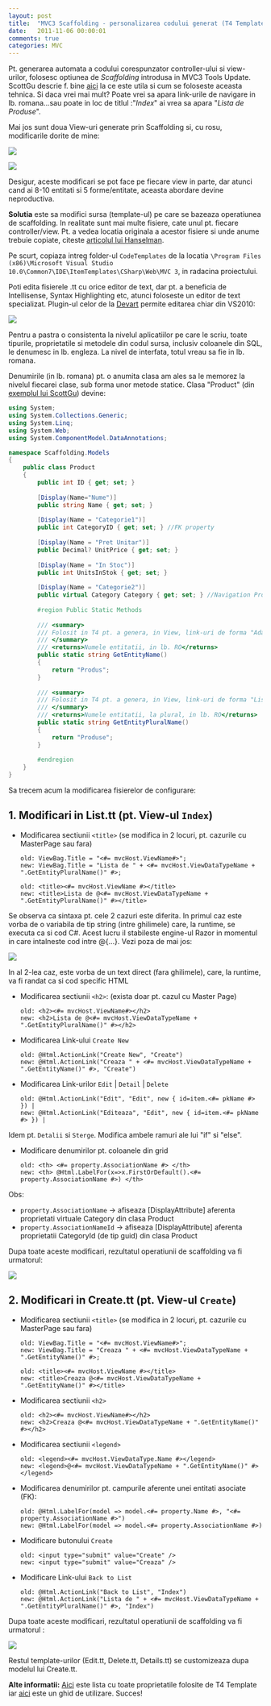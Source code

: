 ```yaml
---
layout: post
title:  "MVC3 Scaffolding - personalizarea codului generat (T4 Template)"
date:   2011-11-06 00:00:01
comments: true
categories: MVC
---
```


Pt. generarea automata a codului corespunzator controller-ului si view-urilor, folosesc optiunea de *Scaffolding*  introdusa in MVC3 Tools Update. ScottGu descrie f. bine [aici](http://weblogs.asp.net/scottgu/archive/2011/05/05/ef-code-first-and-data-scaffolding-with-the-asp-net-mvc-3-tools-update.aspx) la ce este utila si cum se foloseste aceasta tehnica. Si daca vrei mai mult? Poate vrei sa apara link-urile de navigare in lb. romana...sau poate in loc de titlul :"*Index*" ai vrea sa apara "*Lista de Produse*".


Mai jos sunt doua View-uri generate prin Scaffolding si, cu rosu, modificarile dorite de mine:

![](https://dl.dropboxusercontent.com/u/43065769/blog/images/2011/ScaffoldIndexView.png)

![](https://dl.dropboxusercontent.com/u/43065769/blog/images/2011/ScaffoldCreateView.png)

Desigur, aceste modificari se pot face pe fiecare view in parte, dar atunci cand ai 8-10 entitati si 5 forme/entitate, aceasta abordare devine neproductiva.

**Solutia** este sa modifici sursa (template-ul) pe care se bazeaza operatiunea de scaffolding. In realitate sunt mai multe fisiere, cate unul pt. fiecare controller/view. Pt. a vedea locatia originala a acestor fisiere si unde anume trebuie copiate, citeste [articolul lui Hanselman](http://www.hanselman.com/blog/ModifyingTheDefaultCodeGenerationscaffoldingTemplatesInASPNETMVC.aspx).

Pe scurt, copiaza intreg folder-ul `CodeTemplates` de la locatia `\Program Files (x86)\Microsoft Visual Studio 10.0\Common7\IDE\ItemTemplates\CSharp\Web\MVC 3`,  in radacina proiectului.

Poti edita fisierele .tt cu orice editor de text, dar pt. a beneficia de Intellisense, Syntax Highlighting etc, atunci foloseste un editor de text specializat. Plugin-ul celor de la [Devart](http://www.devart.com/t4-editor/) permite editarea chiar din VS2010:

![](https://dl.dropboxusercontent.com/u/43065769/blog/images/2011/T4Editor.png)

Pentru a pastra o consistenta la nivelul aplicatiilor pe care le scriu, toate tipurile, proprietatile si metodele din codul sursa, inclusiv coloanele din SQL, le denumesc in lb. engleza. La nivel de interfata, totul vreau sa fie in lb. romana.

Denumirile (in lb. romana) pt. o anumita clasa am ales sa le memorez la nivelul fiecarei clase, sub forma unor metode statice. Clasa "Product" (din [exemplul lui ScottGu](http://weblogs.asp.net/scottgu/archive/2011/05/05/ef-code-first-and-data-scaffolding-with-the-asp-net-mvc-3-tools-update.aspx)) devine:

```csharp
using System;
using System.Collections.Generic;
using System.Linq;
using System.Web;
using System.ComponentModel.DataAnnotations;

namespace Scaffolding.Models
{
	public class Product
	{
		public int ID { get; set; }
		
		[Display(Name="Nume")]
		public string Name { get; set; }
		
		[Display(Name = "Categorie1")]
		public int CategoryID { get; set; } //FK property
		
		[Display(Name = "Pret Unitar")]
		public Decimal? UnitPrice { get; set; }
		
		[Display(Name = "In Stoc")]
		public int UnitsInStok { get; set; }
		
		[Display(Name = "Categorie2")]
		public virtual Category Category { get; set; } //Navigation Property
		
		#region Public Static Methods
		
		/// <summary>
		/// Folosit in T4 pt. a genera, in View, link-uri de forma "Adauga [Name]"
		/// </summary>
		/// <returns>Numele entitatii, in lb. RO</returns>
		public static string GetEntityName()
		{
			return "Produs";
		}
		
		/// <summary>
		/// Folosit in T4 pt. a genera, in View, link-uri de forma "Lista de [PluralName]"
		/// </summary>
		/// <returns>Numele entitatii, la plural, in lb. RO</returns>
		public static string GetEntityPluralName()
		{
			return "Produse";
		}
		
		#endregion
	}
}
```

Sa trecem acum la modificarea fisierelor de configurare:

## 1. Modificari in List.tt (pt. View-ul `Index`) ##

- Modificarea sectiunii `<title>` (se modifica in 2 locuri, pt. cazurile cu MasterPage sau fara)

	```
	old: ViewBag.Title = "<#= mvcHost.ViewName#>";
	new: ViewBag.Title = "Lista de " + <#= mvcHost.ViewDataTypeName + ".GetEntityPluralName()" #>; 

	old: <title><#= mvcHost.ViewName #></title>
	new: <title>Lista de @<#= mvcHost.ViewDataTypeName + ".GetEntityPluralName()" #></title>
	```
Se observa ca sintaxa pt. cele 2 cazuri este diferita.
In primul caz este vorba de o variabila de tip string (intre ghilimele) care, la runtime, se executa ca si cod C#.
Acest lucru il stabileste engine-ul Razor in momentul in care intalneste cod intre @{...}. Vezi poza de mai jos:

 ![](https://dl.dropboxusercontent.com/u/43065769/blog/images/2011/CodeInsideT4.png)

 In al 2-lea caz, este vorba de un text direct (fara ghilimele), care, la runtime, va fi randat ca si cod specific HTML

- Modificarea sectiunii `<h2>`: (exista doar pt. cazul cu Master Page)

	```
	old: <h2><#= mvcHost.ViewName#></h2>
	new: <h2>Lista de @<#= mvcHost.ViewDataTypeName + ".GetEntityPluralName()" #></h2>
	```

- Modificarea Link-ului `Create New`

	```
	old: @Html.ActionLink("Create New", "Create")
	new: @Html.ActionLink("Creaza " + <#= mvcHost.ViewDataTypeName + ".GetEntityName()" #>, "Create")
	```

- Modificarea Link-urilor `Edit` | `Detail` | `Delete`

	```
	old: @Html.ActionLink("Edit", "Edit", new { id=item.<#= pkName #> }) |
	new: @Html.ActionLink("Editeaza", "Edit", new { id=item.<#= pkName #> }) |  
	```

 Idem pt. `Detalii` si `Sterge`. Modifica ambele ramuri ale lui "if" si "else".

- Modificare denumirilor pt. coloanele din grid

	```
	old: <th> <#= property.AssociationName #> </th>
	new: <th> @Html.LabelFor(x=>x.FirstOrDefault().<#= property.AssociationName #>) </th>
	```

Obs:
- `property.AssociationName` -> afiseaza [DisplayAttribute] aferenta proprietati virtuale Category din clasa Product
- `property.AssociationNameId` -> afiseaza [DisplayAttribute] aferenta proprietatii CategoryId (de tip guid) din clasa Product

Dupa toate aceste modificari, rezultatul operatiunii de scaffolding va fi urmatorul:

 ![](https://dl.dropboxusercontent.com/u/43065769/blog/images/2011/ScaffoldIdxOk.png)

## 2. Modificari in Create.tt (pt. View-ul `Create`) ##

- Modificarea sectiunii `<title>` (se modifica in 2 locuri, pt. cazurile cu MasterPage sau fara)

	```
	old: ViewBag.Title = "<#= mvcHost.ViewName#>";
	new: ViewBag.Title = "Creaza " + <#= mvcHost.ViewDataTypeName + ".GetEntityName()" #>; 

	old: <title><#= mvcHost.ViewName #></title>
	new: <title>Creaza @<#= mvcHost.ViewDataTypeName + ".GetEntityName()" #></title>
	```
- Modificarea sectiunii `<h2>`

	```
	old: <h2><#= mvcHost.ViewName#></h2>
	new: <h2>Creaza @<#= mvcHost.ViewDataTypeName + ".GetEntityName()" #></h2>
	```
- Modificarea sectiunii `<legend>`

	```
	old: <legend><#= mvcHost.ViewDataType.Name #></legend>
	new: <legend>@<#= mvcHost.ViewDataTypeName + ".GetEntityName()" #></legend>
	```
- Modificarea denumirilor pt. campurile aferente unei entitati asociate (FK):

	```
	old: @Html.LabelFor(model => model.<#= property.Name #>, "<#= property.AssociationName #>")
	new: @Html.LabelFor(model => model.<#= property.AssociationName #>)
	```
- Modificare butonului `Create`

	```
	old: <input type="submit" value="Create" />
	new: <input type="submit" value="Creaza" />
	```
- Modificare Link-ului `Back to List`

	```
	old: @Html.ActionLink("Back to List", "Index")
	new: @Html.ActionLink("Lista de " + <#= mvcHost.ViewDataTypeName + ".GetEntityPluralName()" #>, "Index")
	```

Dupa toate aceste modificari, rezultatul operatiunii de scaffolding va fi urmatorul :

 ![](https://dl.dropboxusercontent.com/u/43065769/blog/images/2011/ScaffoldCreateOk.png)

Restul template-urilor (Edit.tt, Delete.tt, Details.tt) se customizeaza dupa modelul lui Create.tt.

**Alte informatii:** [Aici](http://matt-ward.blogspot.ro/2011/10/asp-net-mvc-3-t4-template-properties.html) este lista cu toate proprietatile folosite de T4 Template iar [aici](http://blogs.msdn.com/b/webdev/archive/2009/01/29/t4-templates-a-quick-start-guide-for-asp-net-mvc-developers.aspx) este un ghid de utilizare. Succes!